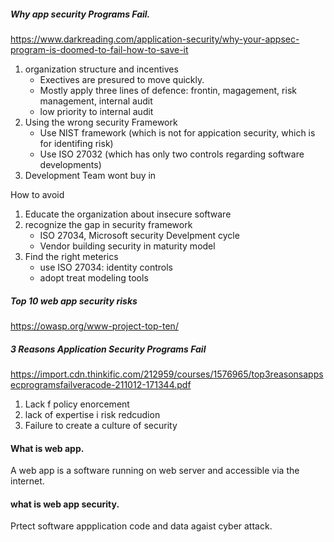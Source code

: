 ##### Why app security Programs Fail.
https://www.darkreading.com/application-security/why-your-appsec-program-is-doomed-to-fail-how-to-save-it 
1. organization structure and incentives 
   - Exectives are presured to move quickly.
   - Mostly apply three lines of defence: frontin, magagement, risk management, internal audit
   - low priority to internal audit
2. Using the wrong security Framework
   - Use NIST framework (which is not for appication security, which is for identifing risk)
   - Use ISO 27032 (which has only two controls regarding software developments)
4. Development Team wont buy in

How to avoid
1. Educate the organization about insecure software
2. recognize the  gap in security framework
   - ISO 27034, Microsoft security Develpment cycle
   - Vendor building security in maturity model
4. Find the right meterics
   - use ISO 27034: identity controls
   - adopt treat modeling tools



##### Top 10 web app security risks
https://owasp.org/www-project-top-ten/ 



##### 3 Reasons Application Security Programs Fail 
https://import.cdn.thinkific.com/212959/courses/1576965/top3reasonsappsecprogramsfailveracode-211012-171344.pdf
1. Lack f policy enorcement
2. lack of expertise i risk redcudion
3. Failure to create a culture of security 

#### What is web app.
A web app is a software running on web server and accessible via the internet.
#### what is web app security.
Prtect software appplication code and data  agaist cyber attack.
